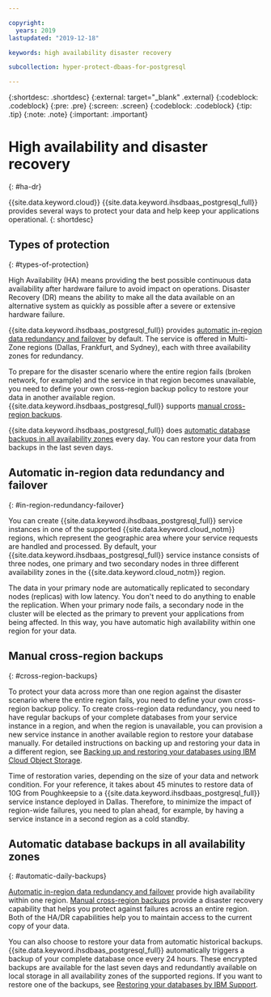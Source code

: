 ```yaml
---

copyright:
  years: 2019
lastupdated: "2019-12-18"

keywords: high availability disaster recovery

subcollection: hyper-protect-dbaas-for-postgresql

---
```


{:shortdesc: .shortdesc}
{:external: target="_blank" .external}
{:codeblock: .codeblock}
{:pre: .pre}
{:screen: .screen}
{:codeblock: .codeblock}
{:tip: .tip}
{:note: .note}
{:important: .important}

# High availability and disaster recovery
{: #ha-dr}

{{site.data.keyword.cloud}} {{site.data.keyword.ihsdbaas_postgresql_full}} provides several ways to protect your data and help keep your applications operational.
{: shortdesc}

## Types of protection
{: #types-of-protection}

High Availability (HA) means providing the best possible continuous data availability after hardware failure to avoid impact on operations. Disaster Recovery (DR) means the ability to make all the data available on an alternative system as quickly as possible after a severe or extensive hardware failure.

{{site.data.keyword.ihsdbaas_postgresql_full}} provides [automatic in-region data redundancy and failover](/docs/services/hyper-protect-dbaas-for-postgresql?topic=hyper-protect-dbaas-for-postgresql-ha-dr#in-region-redundancy-failover) by default. The service is offered in Multi-Zone regions (Dallas, Frankfurt, and Sydney), each with three availability zones for redundancy.

To prepare for the disaster scenario where the entire region fails (broken network, for example) and the service in that region becomes unavailable, you need to define your own cross-region backup policy to restore your data in another available region. {{site.data.keyword.ihsdbaas_postgresql_full}} supports [manual cross-region backups](/docs/services/hyper-protect-dbaas-for-postgresql?topic=hyper-protect-dbaas-for-postgresql-ha-dr#cross-region-backups).

{{site.data.keyword.ihsdbaas_postgresql_full}} does [automatic database backups in all availability zones](/docs/services/hyper-protect-dbaas-for-postgresql?topic=hyper-protect-dbaas-for-postgresql-ha-dr#automatic-daily-backups) every day. You can restore your data from backups in the last seven days.

## Automatic in-region data redundancy and failover
{: #in-region-redundancy-failover}

You can create {{site.data.keyword.ihsdbaas_postgresql_full}} service instances in one of the supported {{site.data.keyword.cloud_notm}} regions, which represent the geographic area where your service requests are handled and processed. By default, your {{site.data.keyword.ihsdbaas_postgresql_full}} service instance consists of three nodes, one primary and two secondary nodes in three different availability zones in the {{site.data.keyword.cloud_notm}} region.

The data in your primary node are automatically replicated to secondary nodes (replicas) with low latency. You don't need to do anything to enable the replication. When your primary node fails, a secondary node in the cluster will be elected as the primary to prevent your applications from being affected. In this way, you have automatic high availability within one region for your data.

## Manual cross-region backups
{: #cross-region-backups}

To protect your data across more than one region against the disaster scenario where the entire region fails, you need to define your own cross-region backup policy. To create cross-region data redundancy, you need to have regular backups of your complete databases from your service instance in a region, and when the region is unavailable, you can provision a new service instance in another available region to restore your database manually. For detailed instructions on backing up and restoring your data in a different region, see [Backing up and restoring your databases using IBM Cloud Object Storage](/docs/services/hyper-protect-dbaas-for-postgresql?topic=hyper-protect-dbaas-for-postgresql-backup_postgresql_databases).

Time of restoration varies, depending on the size of your data and network condition. For your reference, it takes about 45 minutes to restore data of 10G from Poughkeepsie to a {{site.data.keyword.ihsdbaas_postgresql_full}} service instance deployed in Dallas. Therefore, to minimize the impact of region-wide failures, you need to plan ahead, for example, by having a service instance in a second region as a cold standby.

## Automatic database backups in all availability zones
{: #automatic-daily-backups}

[Automatic in-region data redundancy and failover](/docs/services/hyper-protect-dbaas-for-postgresql?topic=hyper-protect-dbaas-for-postgresql-ha-dr#in-region-redundancy-failover) provide high availability within one region. [Manual cross-region backups](/docs/services/hyper-protect-dbaas-for-postgresql?topic=hyper-protect-dbaas-for-postgresql-ha-dr#cross-region-backups) provide a disaster recovery capability that helps you protect against failures across an entire region. Both of the HA/DR capabilities help you to maintain access to the current copy of your data.

You can also choose to restore your data from automatic historical backups. {{site.data.keyword.ihsdbaas_postgresql_full}} automatically triggers a backup of your complete database once every 24 hours. These encrypted backups are available for the last seven days and redundantly available on local storage in all availability zones of the supported regions. If you want to restore one of the backups, see [Restoring your databases by IBM Support](/docs/services/hyper-protect-dbaas-for-postgresql?topic=hyper-protect-dbaas-for-postgresql-restore_postgresql_databases).
